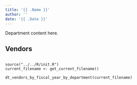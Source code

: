 ```yaml
---
title: '{{ .Name }}'
author: ''
date: '{{ .Date }}'
---
```


Department content here.

## Vendors

```{r echo=FALSE, message=FALSE, warning=FALSE}

source("../../R/init.R")
current_filename <- get_current_filename()

dt_vendors_by_fiscal_year_by_department(current_filename)

```

